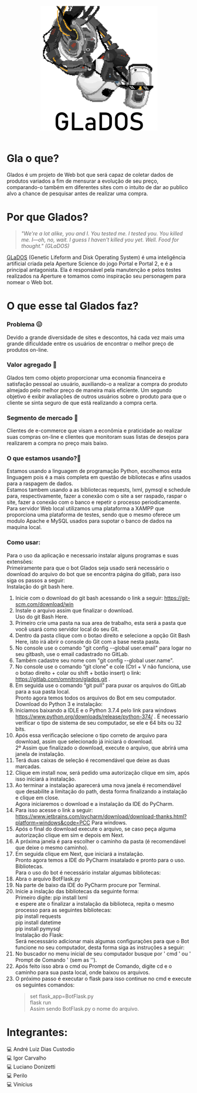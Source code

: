 ﻿<div align="center">
    <img src="./glados.png" width="320" />
    <div height="50"></div>
</div>

<br>

# Gla o que?

Glados é um projeto de Web bot que será capaz de coletar dados de produtos variados a fim de mensurar a evolução de seu preço, comparando-o também em diferentes sites com o intuito de dar ao publico alvo a chance de pesquisar antes de realizar uma compra.

# Por que Glados?

> *"We're a lot alike, you and I. You tested me. I tested you. You killed me. I—oh, no, wait. I guess I haven't killed you yet. Well. Food for thought." (GLaDOS)*

[GLaDOS](https://half-life.fandom.com/wiki/GLaDOS) (Genetic Lifeform and Disk Operating System) é uma inteligência artificial criada pela Aperture Science do jogo Portal e Portal 2, e é a principal antagonista. Ela é responsável pela manutenção e pelos testes realizados na Aperture e tomamos como inspiração seu personagem para nomear o Web bot.

# O que esse tal Glados faz?

### Problema 😖

Devido a grande diversidade de sites e descontos, há cada vez mais uma grande dificuldade entre os usuários de encontrar o melhor preço de produtos on-line.

### Valor agregado 💸

Glados tem como objeto proporcionar uma economia financeira e satisfação pessoal ao usuário, auxiliando-o a realizar a compra do produto almejado pelo melhor preço de maneira mais eficiente. Um segundo objetivo é exibir avaliações de outros usuários sobre o produto para que o cliente se sinta seguro de que está realizando a compra certa.

### Segmento de mercado 💼

Clientes de e-commerce que visam a econômia e praticidade ao realizar suas compras on-line e clientes que monitoram suas listas de desejos para realizarem a compra no preço mais baixo.

### O que estamos usando?:thinking:

Estamos usando a linguagem de programação Python, escolhemos esta linguagem pois é a mais completa em questão de bibliotecas e afins usados para a raspagem de dados.<br>
Estamos tambem usando a as bibliotecas requests, lxml, pymsql e schedule para, respectivamente, fazer a conexão com o site a ser raspado, raspar o site, fazer a conexão com o banco e repetir o processo periodicamente.<br>
Para servidor Web local utilizamos uma plataforma a XAMPP que proporciona uma plataforma de testes, sendo que o mesmo oferece um modulo Apache e MySQL usados para supotar o banco de dados na maquina local.<br>

### Como usar:

Para o uso da aplicação e necessario instalar alguns programas e suas extensões: <br>
Primeiramente para que o bot Glados seja usado será necessário o download do arquivo do bot que se encontra página do gitlab, para isso siga os passos a seguir: <br>
    Instalação do git bash here. <br>
1. Inicie com o download do git bash acessando o link a seguir: https://git-scm.com/download/win <br>
2. Instale o arquivo assim que finalizar o download. <br>
    Uso do git Bash Here. <br>
1. Primeiro crie uma pasta na sua area de trabalho, esta será a pasta que você usará como servidor local do seu Git.<br>
2. Dentro da pasta clique com o botao direito e selecione a opção Git Bash Here, isto irá abrir o console do Git com a base nesta pasta.<br>
3. No console use o comando "git config --global user.email" para logar no seu gitbash, use o email cadastrado no GitLab.<br>
4. Também cadastre seu nome com "git config --global user.name".<br>
5. No console use o comando “git clone” e cole (Ctrl + V não funciona, use o botao direito + colar ou shift + botão insert) o link: https://gitlab.com/omnitron/glados.git .<br>
6. Em seguida use o comando “git pull” para puxar os arquivos do GitLab para a sua pasta local.<br>
Pronto agora temos todos os arquivos do Bot em seu computador. <br>
    Download do Python 3 e instalação: <br>
1. Iniciamos baixando a IDLE e o Python 3.7.4 pelo link para windows https://www.python.org/downloads/release/python-374/ . É necessario verificar o tipo de
sistema de seu computador, se ele e 64 bits ou 32 bits. <br>
2. Após essa verificação selecione o tipo correto de arquivo para download, assim que selecionado já iniciará o download. <br>
2º Assim que finalizado o download, execute o arquivo, que abrirá uma janela de instalação. <br>
3. Terá duas caixas de seleção é recomendável que deixe as duas marcadas.<br>
4. Clique em install now, será pedido uma autorização clique em sim, após isso iniciará a instalação. <br>
5. Ao terminar a instalação aparecerá uma nova janela é recomendável que desabilite a limitação do path, desta forma finalizando a instalação e clique em close. <br>
    Agora iniciaremos o download e a instalação da IDE do PyCharm. <br>
1. Para isso acesse o link a seguir: https://www.jetbrains.com/pycharm/download/download-thanks.html?platform=windows&code=PCC Para windows. <br>
2. Após o final do download execute o arquivo, se caso peça alguma autorização clique em sim e depois em Next. <br>
3. A próxima janela é para escolher o caminho da pasta (é recomendável que deixe o mesmo caminho). <br>
4. Em seguida clique em Next, que iniciará a instalação.<br>
Pronto agora temos a  IDE do PyCharm insatalado e pronto para o uso. <br>
    Bibliotecas. <br>
Para o uso do bot é necessário instalar algumas bibliotecas: <br>
1. Abra o arquivo BotFlask.py <br>
2. Na parte de baixo da IDE do PyCharm procure por Terminal. <br>
3. Inicie a inslação das bibliotecas da seguinte forma: <br>
    Primeiro digite: pip install lxml <br>
    e espere ate o finalizar a instalação da biblioteca, repita o mesmo processo para as seguintes bibliotecas:<br>
    pip install requests <br>
    pip install datetime <br>
    pip install pymysql <br>
    Instalação do Flask: <br>
Será necesssário adicionar mais algumas configurações para que o Bot funcione no seu computador, desta forma siga as instruções a seguir: <br>
1. No buscador no menu inicial de seu computador busque por ' cmd ' ou ' Prompt de Comando ' (sem  as ''). <br>
2. Após feito isso abra o cmd ou Prompt de Comando, digite cd e o caminho para sua pasta local, onde baixou os arquivos. <br>
3. O próximo passo é executar o flask para isso continue no cmd e execute os seguintes comandos: <br>
    >set flask_app=BotFlask.py <br>
    flask run <br>
    Assim sendo BotFlask.py o nome do arquivo. <br>

# Integrantes:

:computer: André Luiz Dias Custodio <br>
:computer: Igor Carvalho <br>
:computer: Luciano Donizetti <br>
:computer: Perilo <br>
:computer: Vinícius <br>
